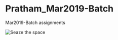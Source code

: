 # Pratham_Mar2019-Batch
Mar2019-Batch assignments


![Seaze the space](https://github.com/pratham98k/Pratham_Mar2019-Batch/blob/master/SeizetheSpace.PNG)
